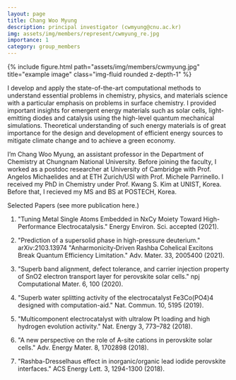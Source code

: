 ```yaml
---
layout: page
title: Chang Woo Myung
description: principal investigator (cwmyung@cnu.ac.kr)
img: assets/img/members/represent/cwmyung_re.jpg
importance: 1
category: group_members
---
```


<div class="row">
    <div class="col-sm mt-3 mt-md-0">
        {% include figure.html path="assets/img/members/cwmyung.jpg" title="example image" class="img-fluid rounded z-depth-1" %}
    </div>
</div>

I develop and apply the state-of-the-art computational methods to understand essential problems in chemistry, physics, and materials science with a particular emphasis on problems in surface chemistry. I provided important insights for emergent energy materials such as solar cells, light-emitting diodes and catalysis using the high-level quantum mechanical simulations. Theoretical understanding of such energy materials is of great importance for the design and development of efficient energy sources to mitigate climate change and to achieve a green economy.

I’m Chang Woo Myung, an assistant professor in the Department of Chemistry at Chungnam National University. Before joining the faculty, I worked as a postdoc researcher at University of Cambridge with Prof. Angelos Michaelides and at ETH Zurich/USI with Prof. Michele Parrinello. I received my PhD in Chemistry under Prof. Kwang S. Kim at UNIST, Korea. Before that, I recieved my MS and BS at POSTECH, Korea.

Selected Papers (see more publication here.)

1. "Tuning Metal Single Atoms Embedded in NxCy Moiety Toward High-Performance Electrocatalysis." Energy Environ. Sci. accepted (2021).

2. "Prediction of a supersolid phase in high-pressure deuterium." arXiv:2103.13974
"Anharmonicity‐Driven Rashba Cohelical Excitons Break Quantum Efficiency Limitation." Adv. Mater. 33, 2005400 (2021).

3. "Superb band alignment, defect tolerance, and carrier injection property of SnO2 electron transport layer for perovskite solar cells." npj Computational Mater. 6, 100 (2020).

4. "Superb water splitting activity of the electrocatalyst Fe3Co(PO4)4 designed with computation-aid." Nat. Commun. 10, 5195 (2019).

5. "Multicomponent electrocatalyst with ultralow Pt loading and high hydrogen evolution activity." Nat. Energy 3, 773–782 (2018).

6. "A new perspective on the role of A-site cations in perovskite solar cells." Adv. Energy Mater. 8, 1702898 (2018).

7. "Rashba-Dresselhaus effect in inorganic/organic lead iodide perovskite interfaces." ACS Energy Lett. 3, 1294-1300 (2018).
